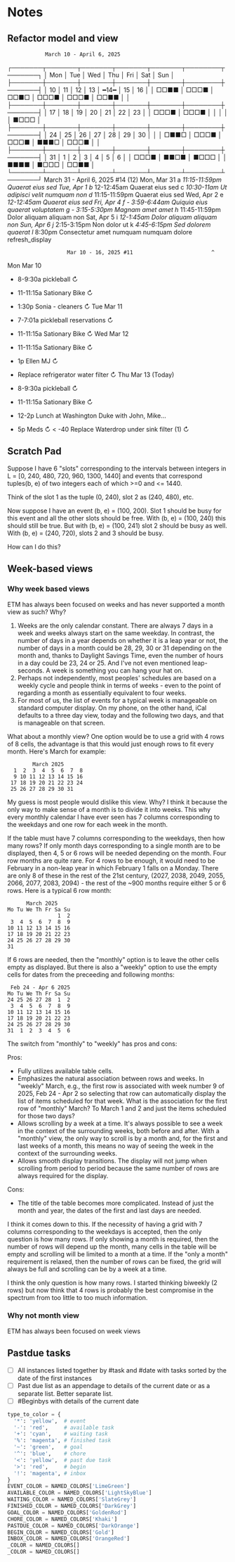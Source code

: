 # Notes

## Refactor model and view

                March 10 - April 6, 2025
┌───────┬───────┬───────┬───────┬───────┬────────┬───────┐
│  Mon  │  Tue  │  Wed  │  Thu  │  Fri  │  Sat   │  Sun  │
├───────┼───────┼───────┼───────┼───────┼────────┼───────┤
│  10   │  11   │  12   │  13   │ ━14━  │   15   │  16   │
│ □□■■  │ □□□■  │ □□■□  │ □□□■  │ □□□■  │  □□■■  │       │
├───────┼───────┼───────┼───────┼───────┼────────┼───────┤
│  17   │  18   │  19   │  20   │  21   │   22   │  23   │
│ □□□■  │ □□□■  │       │       │       │        │ ■□□□  │
├───────┼───────┼───────┼───────┼───────┼────────┼───────┤
│  24   │  25   │  26   │  27   │  28   │   29   │  30   │
│       │ □■■□  │ □□□■  │ □□□■  │ ■■■□  │  □□□■  │       │
├───────┼───────┼───────┼───────┼───────┼────────┼───────┤
│  31   │   1   │   2   │   3   │   4   │    5   │   6   │
│ □□□■  │ ■■□■  │ ■□□□  │       │ ■■■■  │  ■□□□  │ □□■■  │
└───────┴───────┴───────┴───────┴───────┴────────┴───────┘
            March 31 - April 6, 2025 #14 (12)
Mon, Mar 31
 a   *11:15-11:59pm Quaerat eius sed
Tue, Apr 1
 b* 12-12:45am Quaerat eius sed
 c   *10:30-11am Ut adipisci velit numquam non
 d* 11:15-11:59pm Quaerat eius sed
Wed, Apr 2
 e   *12-12:45am Quaerat eius sed
Fri, Apr 4
 f   - 3:59-6:44am Quiquia eius quaerat voluptatem
 g   - 3:15-5:30pm Magnam amet amet
 h* 11:45-11:59pm Dolor aliquam aliquam non
Sat, Apr 5
 i   *12-1:45am Dolor aliquam aliquam non
Sun, Apr 6
 j* 2:15-3:15pm Non dolor ut
 k   *4:45-6:15pm Sed dolorem quaerat
 l* 8:30pm Consectetur amet numquam numquam dolore
refresh_display

                       Mar 10 - 16, 2025 #11                         ^
 Mon Mar 10

* 8-9:30a pickleball ↻
* 11-11:15a Sationary Bike ↻
* 1:30p Sonia - cleaners ↻
 Tue Mar 11
* 7-7:01a pickleball reservations ↻
* 11-11:15a Sationary Bike ↻
 Wed Mar 12
* 11-11:15a Sationary Bike ↻
* 1p Ellen MJ ↻

* Replace refrigerator water filter ↻
 Thu Mar 13 (Today)

* 8-9:30a pickleball ↻
* 11-11:15a Sationary Bike ↻
* 12-2p Lunch at Washington Duke with John, Mike...

* 5p Meds ↻
  < -40  Replace Waterdrop under sink filter (1) ↻

## Scratch Pad

Suppose I have 6 "slots" corresponding to the intervals between integers in L = [0, 240, 480, 720, 960, 1300, 1440] and events that correspond tuples(b, e) of two integers each of which >=0 and <= 1440.

Think of the slot 1 as the tuple (0, 240), slot 2 as (240, 480), etc.

Now suppose I have an event (b, e) = (100, 200). Slot 1 should be busy for this event and all the other slots should be free. With (b, e) = (100, 240) this should still be true. But with (b, e) = (100, 241) slot 2 should be busy as well. With (b, e) = (240, 720), slots 2 and 3 should be busy.

How can I do this?

## Week-based views

### Why week based views

ETM has always been focused on weeks and has never supported a month view as such? Why?

1) Weeks are the only calendar constant. There are always 7 days in a week and weeks always start on the same weekday. In contrast, the number of days in a year depends on whether it is a leap year or not, the number of days in a month could be 28, 29, 30 or 31  depending on the month and, thanks to Daylight Savings Time, even the number of hours in a day could be 23, 24 or 25. And I've not even mentioned leap-seconds. A week is something you can hang your hat on.
2) Perhaps not independently, most peoples' schedules are based on a weekly cycle and people think in terms of weeks - even to the point of regarding a month as essentially equivalent to four weeks.
3) For most of us, the list of events for a typical week is manageable on standard computer display. On my phone, on the other hand, iCal defaults to a three day view, today and the following two days, and that is manageable on that screen.

What about a monthly view? One option would be to use a grid with 4 rows of 8 cells, the advantage is that this would just enough rows to fit every month. Here's March for example:
>
            March 2025
      1  2  3  4  5  6  7  8
      9 10 11 12 13 14 15 16
     17 18 19 20 21 22 23 24 
     25 26 27 28 29 30 31

My guess is most people would dislike this view. Why? I think it because the only way to make sense of a month is to divide it into weeks. This why every monthly calendar I have ever seen has 7 columns corresponding to the weekdays and one row for each week in the month.

If the table must have 7 columns corresponding to the weekdays, then how many rows? If only month days corresponding to a single month are to be displayed, then 4, 5 or 6 rows will be needed depending on the month. Four row months are quite rare. For 4 rows to be enough, it would need to be February in a non-leap year in which February 1 falls on a Monday. There are only 8 of these in the rest of the 21st century, (2027, 2038, 2049, 2055, 2066, 2077, 2083, 2094) - the rest of the ~900 months require either 5 or 6 rows. Here is a typical 6 row month:

>
          March 2025       
    Mo Tu We Th Fr Sa Su  
                    1  2  
     3  4  5  6  7  8  9  
    10 11 12 13 14 15 16  
    17 18 19 20 21 22 23  
    24 25 26 27 28 29 30  
    31                    

If 6 rows are needed, then the "monthly" option is to leave the other cells empty as displayed. But there is also a "weekly" option to use the empty cells for dates from the preceeding and following months:

     Feb 24 - Apr 6 2025      
    Mo Tu We Th Fr Sa Su  
    24 25 26 27 28  1  2  
     3  4  5  6  7  8  9  
    10 11 12 13 14 15 16  
    17 18 19 20 21 22 23  
    24 25 26 27 28 29 30  
    31  1  2  3  4  5  6  

The switch from "monthly" to "weekly" has pros and cons:

Pros:

* Fully utilizes available table cells.
* Emphasizes the natural association between rows and weeks. In "weekly" March, e.g., the first row is associated with week number 9 of 2025, Feb 24 - Apr 2 so selecting that row can automatically display the list of items scheduled for that week. What is the association for the first row of "monthly" March? To March 1 and 2 and just the items scheduled for those two days?
* Allows scrolling by a week at a time. It's always possible to see a week in the context of the surrounding weeks, both before and after. With a "monthly" view, the only way to scroll is by a month and, for the first and last weeks of a month, this means no way of seeing the week in the context of the surrounding weeks.
* Allows smooth display transitions. The display will not jump when scrolling from period to period because the same number of rows are always required for the display.

Cons:

* The title of the table becomes more complicated. Instead of just the month and year, the dates of the first and last days are needed.

I think it comes down to this. If the necessity of having a grid with 7 columns corresponding to the weekdays is accepted,
then the only question is how many rows. If only showing a month is required, then the number of rows will depend up the month, many cells in the table will be empty and scrolling will be limited to a month at a time. If the "only a month" requirement is relaxed, then the number of rows can be fixed, the grid will always be full and scrolling can be by a week at a time.

I think the only question is how many rows. I started thinking biweekly (2 rows) but now think that 4 rows is probably the best compromise in the spectrum from too little to too much information.

### Why not month view

ETM has always been focused on week views

## Pastdue tasks

* [ ] All instances listed together by #task and #date with tasks sorted by the date of the first instances
* [ ] Past due list as an appendage to details of the current date or as a separate list. Better separate list.
* [ ] #Beginbys with details of the current date

```python
type_to_color = {
  '*': 'yellow',  # event 
  '-': 'red',     # available task
  '+': 'cyan',    # waiting task
  '%': 'magenta', # finished task 
  '~': 'green',   # goal 
  '^': 'blue',    # chore 
  '<': 'yellow',  # past due task  
  '>': 'red',     # begin 
  '!': 'magenta', # inbox
}
EVENT_COLOR = NAMED_COLORS['LimeGreen']
AVAILABLE_COLOR = NAMED_COLORS['LightSkyBlue']
WAITING_COLOR = NAMED_COLORS['SlateGrey']
FINISHED_COLOR = NAMED_COLORS['DarkGrey']
GOAL_COLOR = NAMED_COLORS['GoldenRod']
CHORE_COLOR = NAMED_COLORS['Khaki']
PASTDUE_COLOR = NAMED_COLORS['DarkOrange']
BEGIN_COLOR = NAMED_COLORS['Gold']
INBOX_COLOR = NAMED_COLORS['OrangeRed']
_COLOR = NAMED_COLORS[]
_COLOR = NAMED_COLORS[]

```
